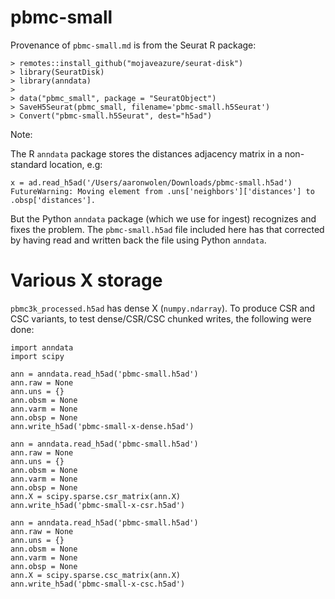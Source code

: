 # pbmc-small

Provenance of `pbmc-small.md` is from the Seurat R package:

```
> remotes::install_github("mojaveazure/seurat-disk")
> library(SeuratDisk)
> library(anndata)
>
> data("pbmc_small", package = "SeuratObject")
> SaveH5Seurat(pbmc_small, filename='pbmc-small.h5Seurat')
> Convert("pbmc-small.h5Seurat", dest="h5ad")
```

Note:

The R `anndata` package stores the distances adjacency matrix in a non-standard location, e.g:

```
x = ad.read_h5ad('/Users/aaronwolen/Downloads/pbmc-small.h5ad')
FutureWarning: Moving element from .uns['neighbors']['distances'] to .obsp['distances'].
```

But the Python `anndata` package (which we use for ingest) recognizes and fixes the problem.  The
`pbmc-small.h5ad` file included here has that corrected by having read and written back the file
using Python `anndata`.

# Various X storage

`pbmc3k_processed.h5ad` has dense X (`numpy.ndarray`). To produce CSR and CSC variants, to test dense/CSR/CSC
chunked writes, the following were done:

```
import anndata
import scipy

ann = anndata.read_h5ad('pbmc-small.h5ad')
ann.raw = None
ann.uns = {}
ann.obsm = None
ann.varm = None
ann.obsp = None
ann.write_h5ad('pbmc-small-x-dense.h5ad')

ann = anndata.read_h5ad('pbmc-small.h5ad')
ann.raw = None
ann.uns = {}
ann.obsm = None
ann.varm = None
ann.obsp = None
ann.X = scipy.sparse.csr_matrix(ann.X)
ann.write_h5ad('pbmc-small-x-csr.h5ad')

ann = anndata.read_h5ad('pbmc-small.h5ad')
ann.raw = None
ann.uns = {}
ann.obsm = None
ann.varm = None
ann.obsp = None
ann.X = scipy.sparse.csc_matrix(ann.X)
ann.write_h5ad('pbmc-small-x-csc.h5ad')
```
